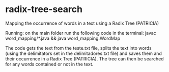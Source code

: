 # radix-tree-search
Mapping the occurrence of words in a text using a Radix Tree (PATRICIA)

Running: on the main folder run the following code in the terminal:
javac word_mapping/*.java && java word_mapping.WordMap

The code gets the text from the teste.txt file, splits the text into words (using the delimitators set in the delimitadores.txt file) and saves them and their occurrence in a Radix Tree (PATRICIA).
The tree can then be searched for any words contained or not in the text.



